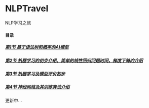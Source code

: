 # NLPTravel
NLP学习之旅

#### 目录

##### [第1节 基于语法树和概率的AI模型](https://github.com/TheOldEagle/NLPTravel/tree/master/Assignment-1)

##### [第2节 机器学习的初步介绍，简单的线性回归问题时间，梯度下降的介绍](https://github.com/TheOldEagle/NLPTravel/tree/master/Assignment-2)

##### [第3节 机器学习及模型评价初步](https://github.com/TheOldEagle/NLPTravel/tree/master/Assignment-3)

##### [第4节 神经网络及其训练算法介绍](https://github.com/TheOldEagle/NLPTravel/tree/master/Assignment-4)
更新中...

